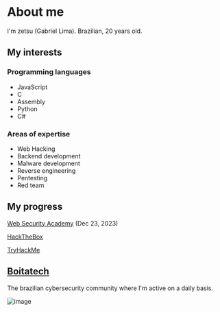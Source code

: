 
# About me

I'm zetsu (Gabriel Lima). Brazilian, 20 years old.

## My interests

### Programming languages

- JavaScript
- C
- Assembly
- Python
- C#

### Areas of expertise

- Web Hacking
- Backend development
- Malware development
- Reverse engineering
- Pentesting
- Red team

## My progress

[Web Security Academy](https://github.com/zetsuHQ/zetsuHQ/assets/127287685/43b83d11-7d80-4fdf-93e6-adb2435de0cb) (Dec 23, 2023)

[HackTheBox](https://app.hackthebox.com/users/1528410)

[TryHackMe](https://tryhackme.com/p/zetsuHQ)

## [Boitatech](https://boitatech.com.br/) 

The brazilian cybersecurity community where I'm active on a daily basis.

![image](https://github.com/zetsuHQ/zetsuHQ/assets/127287685/a3d413e8-5aae-4d1c-923a-dfd20c4f5da4)

